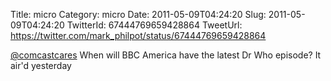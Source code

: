Title: micro
Category: micro
Date: 2011-05-09T04:24:20
Slug: 2011-05-09T04:24:20
TwitterId: 67444769659428864
TweetUrl: https://twitter.com/mark_philpot/status/67444769659428864

[@comcastcares](https://twitter.com/comcastcares) When will BBC America have the latest Dr Who episode?  It air'd yesterday